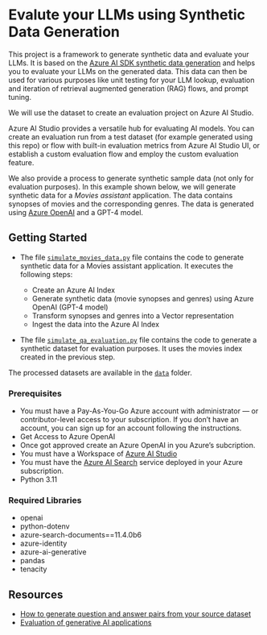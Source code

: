 # Evalute your LLMs using Synthetic Data Generation

This project is a framework to generate synthetic data and evaluate your LLMs. It is based on the [Azure AI SDK synthetic data generation](https://learn.microsoft.com/en-us/azure/ai-studio/how-to/generate-data-qa) and helps you to evaluate your LLMs on the generated data. This data can then be used for various purposes like unit testing for your LLM lookup, evaluation and iteration of retrieval augmented generation (RAG) flows, and prompt tuning.

We will use the dataset to create an evaluation project on Azure AI Studio.

Azure AI Studio provides a versatile hub for evaluating AI models. You can create an evaluation run from a test dataset (for example generated using this repo) or flow with built-in evaluation metrics from Azure AI Studio UI, or establish a custom evaluation flow and employ the custom evaluation feature.

We also provide a process to generate synthetic sample data (not only for evaluation purposes). In this example shown below, we will generate synthetic data for a *Movies assistant* application. The data contains synopses of movies and the corresponding genres. The data is generated using [Azure OpenAI](https://learn.microsoft.com/en-us/azure/ai-services/openai/) and a GPT-4 model.

## Getting Started

- The file [`simulate_movies_data.py`](simulate_movies_data.py) file contains the code to generate synthetic data for a Movies assistant application.
It executes the following steps:
  - Create an Azure AI Index
  - Generate synthetic data (movie synopses and genres) using Azure OpenAI (GPT-4 model)
  - Transform synopses and genres into a Vector representation
  - Ingest the data into the Azure AI Index

- The file [`simulate_qa_evaluation.py`](simulate_qa_evaluation.py) file contains the code to generate a synthetic dataset for evaluation purposes. It uses the movies index created in the previous step.

The processed datasets are available in the [`data`](./data/) folder.

### Prerequisites

- You must have a Pay-As-You-Go Azure account with administrator — or contributor-level access to your subscription. If you don’t have an account, you can sign up for an account following the instructions.
- Get Access to Azure OpenAI
- Once got approved create an Azure OpenAI in you Azure’s subcription.
- You must have a Workspace of [Azure AI Studio](https://azure.microsoft.com/en-gb/products/ai-studio/)
- You must have the [Azure AI Search](https://learn.microsoft.com/en-us/azure/search/search-what-is-azure-search) service deployed in your Azure subscription.
- Python 3.11

### Required Libraries

- openai
- python-dotenv
- azure-search-documents==11.4.0b6
- azure-identity
- azure-ai-generative
- pandas
- tenacity

## Resources

- [How to generate question and answer pairs from your source dataset](https://learn.microsoft.com/en-us/azure/ai-studio/how-to/generate-data-qa)
- [Evaluation of generative AI applications
](https://learn.microsoft.com/en-us/azure/ai-studio/concepts/evaluation-approach-gen-ai)
